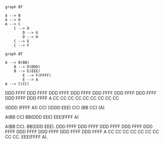 ```mermaid
graph BT

A --> B
A --> D
A --> C
    C --> D
        D --> G
        D --> H
    C --> E
    C --> F

```

```mermaid
graph BT

A --> B(BB)
    B --> D(DDD)
    B --> E(EEE)
        E --> F(FFFF)
        E --> A
A --> C(CC)

```

DDD FFFF DDD FFFF DDD FFFF DDD FFFF DDD FFFF DDD FFFF DDD FFFF DDD FFFF DDD FFFF A CC CC CC CC CC CC CC CC CC

((DDD (FFFF A)) CC)
((DDD EEE) CC)
(BB CC)
(A)

A(BB CC)
BB(DDD EEE)
EEE(FFFF A)

A(BB CC). BB(DDD EEE). DDD FFFF DDD FFFF DDD FFFF DDD FFFF DDD FFFF DDD FFFF DDD FFFF DDD FFFF DDD FFFF A CC CC CC CC CC CC CC CC CC. EEE(FFFF A).
